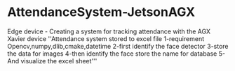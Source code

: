 # AttendanceSystem-JetsonAGX
Edge device -  Creating a system for tracking attendance with the AGX Xavier device 
''Attendance system stored to excel file
1-requirement
Opencv,numpy,dlib,cmake,datetime
2-first identify the face detector
3-store the data for images
4-then identify the face store the name for database
5- And visualize the excel sheet'''
